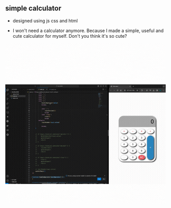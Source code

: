 ## simple calculator

- designed using js css and html

- I won't need a calculator anymore. Because I made a simple, useful and cute calculator for myself. Don't you think it's so cute?

<img src="calculator.gif">